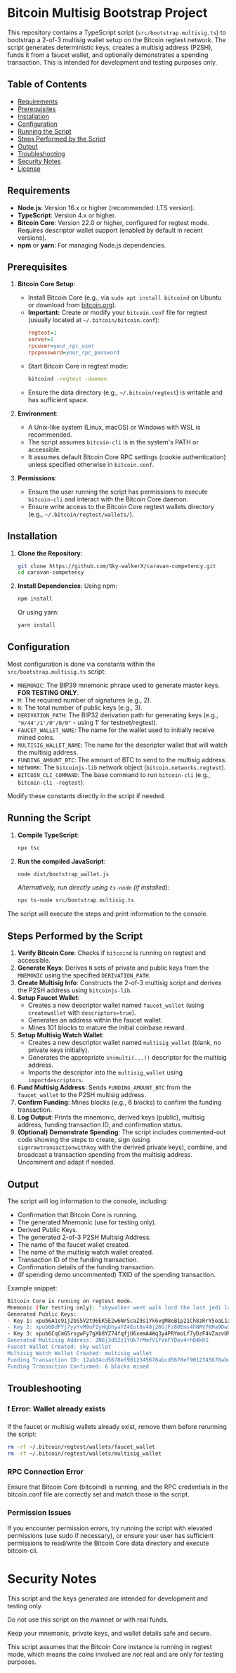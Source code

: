 # Bitcoin Multisig Bootstrap Project

This repository contains a TypeScript script (`src/bootstrap.multisig.ts`) to bootstrap a 2-of-3 multisig wallet setup on the Bitcoin regtest network. The script generates deterministic keys, creates a multisig address (P2SH), funds it from a faucet wallet, and optionally demonstrates a spending transaction. This is intended for development and testing purposes only.

## Table of Contents
- [Requirements](#requirements)
- [Prerequisites](#prerequisites)
- [Installation](#installation)
- [Configuration](#configuration)
- [Running the Script](#running-the-script)
- [Steps Performed by the Script](#steps-performed-by-the-script)
- [Output](#output)
- [Troubleshooting](#troubleshooting)
- [Security Notes](#security-notes)
- [License](#license)

## Requirements
- **Node.js**: Version 16.x or higher (recommended: LTS version).
- **TypeScript**: Version 4.x or higher.
- **Bitcoin Core**: Version 22.0 or higher, configured for regtest mode. Requires descriptor wallet support (enabled by default in recent versions).
- **npm** or **yarn**: For managing Node.js dependencies.

## Prerequisites
1.  **Bitcoin Core Setup**:
    *   Install Bitcoin Core (e.g., via `sudo apt install bitcoind` on Ubuntu or download from [bitcoin.org](https://bitcoin.org/)).
    *   **Important:** Create or modify your `bitcoin.conf` file for regtest (usually located at `~/.bitcoin/bitcoin.conf`):
        ```ini
        regtest=1
        server=1
        rpcuser=your_rpc_user
        rpcpassword=your_rpc_password
        ```
    *   Start Bitcoin Core in regtest mode:
        ```bash
        bitcoind -regtest -daemon
        ```
    *   Ensure the data directory (e.g., `~/.bitcoin/regtest`) is writable and has sufficient space.

2.  **Environment**:
    *   A Unix-like system (Linux, macOS) or Windows with WSL is recommended.
    *   The script assumes `bitcoin-cli` is in the system's PATH or accessible.
    *   It assumes default Bitcoin Core RPC settings (cookie authentication) unless specified otherwise in `bitcoin.conf`.

3.  **Permissions**:
    *   Ensure the user running the script has permissions to execute `bitcoin-cli` and interact with the Bitcoin Core daemon.
    *   Ensure write access to the Bitcoin Core regtest wallets directory (e.g., `~/.bitcoin/regtest/wallets/`).

## Installation
1.  **Clone the Repository**:
    ```bash
    git clone https://github.com/Sky-walkerX/caravan-competency.git
    cd caravan-competency 
    ```

2.  **Install Dependencies**:
    Using npm:
    ```bash
    npm install
    ```
    Or using yarn:
    ```bash
    yarn install
    ```

## Configuration
Most configuration is done via constants within the `src/bootstrap.multisig.ts` script:

-   `MNEMONIC`: The BIP39 mnemonic phrase used to generate master keys. **FOR TESTING ONLY**.
-   `M`: The required number of signatures (e.g., 2).
-   `N`: The total number of public keys (e.g., 3).
-   `DERIVATION_PATH`: The BIP32 derivation path for generating keys (e.g., `"m/44'/1'/0'/0/0"` - using 1' for testnet/regtest).
-   `FAUCET_WALLET_NAME`: The name for the wallet used to initially receive mined coins.
-   `MULTISIG_WALLET_NAME`: The name for the descriptor wallet that will watch the multisig address.
-   `FUNDING_AMOUNT_BTC`: The amount of BTC to send to the multisig address.
-   `NETWORK`: The `bitcoinjs-lib` network object (`bitcoin.networks.regtest`).
-   `BITCOIN_CLI_COMMAND`: The base command to run `bitcoin-cli` (e.g., `bitcoin-cli -regtest`).

Modify these constants directly in the script if needed.

## Running the Script
1.  **Compile TypeScript**:
    ```bash
    npx tsc
    ```

2.  **Run the compiled JavaScript**:
    ```bash
    node dist/bootstrap_wallet.js
    ```

    *Alternatively, run directly using `ts-node` (if installed):*
    ```bash
    npx ts-node src/bootstrap.multisig.ts
    ```

The script will execute the steps and print information to the console.

## Steps Performed by the Script
1.  **Verify Bitcoin Core**: Checks if `bitcoind` is running on regtest and accessible.
2.  **Generate Keys**: Derives `N` sets of private and public keys from the `MNEMONIC` using the specified `DERIVATION_PATH`.
3.  **Create Multisig Info**: Constructs the 2-of-3 multisig script and derives the P2SH address using `bitcoinjs-lib`.
4.  **Setup Faucet Wallet**:
    *   Creates a new descriptor wallet named `faucet_wallet` (using `createwallet` with `descriptors=true`).
    *   Generates an address within the faucet wallet.
    *   Mines 101 blocks to mature the initial coinbase reward.
5.  **Setup Multisig Watch Wallet**:
    *   Creates a new descriptor wallet named `multisig_wallet` (blank, no private keys initially).
    *   Generates the appropriate `sh(multi(...))` descriptor for the multisig address.
    *   Imports the descriptor into the `multisig_wallet` using `importdescriptors`.
6.  **Fund Multisig Address**: Sends `FUNDING_AMOUNT_BTC` from the `faucet_wallet` to the P2SH multisig address.
7.  **Confirm Funding**: Mines blocks (e.g., 6 blocks) to confirm the funding transaction.
8.  **Log Output**: Prints the mnemonic, derived keys (public), multisig address, funding transaction ID, and confirmation status.
9.  **(Optional) Demonstrate Spending**: The script includes commented-out code showing the steps to create, sign (using `signrawtransactionwithkey` with the derived private keys), combine, and broadcast a transaction spending from the multisig address. Uncomment and adapt if needed.

## Output
The script will log information to the console, including:
- Confirmation that Bitcoin Core is running.
- The generated Mnemonic (use for testing only).
- Derived Public Keys.
- The generated 2-of-3 P2SH Multisig Address.
- The name of the faucet wallet created.
- The name of the multisig watch wallet created.
- Transaction ID of the funding transaction.
- Confirmation details of the funding transaction.
- (If spending demo uncommented) TXID of the spending transaction.

Example snippet:

```bash
Bitcoin Core is running on regtest mode.
Mnemonic (for testing only): "skywalker went walk lord the last jedi luke moon walks"
Generated Public Keys:
- Key 1: xpub6A1s91j2bS5V2t96EK5E2w6NrScaZ9s1Yk6vgM8eB1p21Ch8zRrY5oaL1a9XtfeWpU7v8g9ozUetk4fgq4xK4JnbpZ5hAfQ6j1gSmeV5a"
- Key 2: xpub6DdPYj7yyYvM9uFZyHqbhyaYZ4Eut8v48j26GjFz88Ems4hNRV7KHa9Dw3zmFta5ytmmFqE4WaVse6y3QsGo6XPHEz8HvhZmpwaKfEnFhN"
- Key 3: xpub6CqCmG5rsgwFy7gXb8YZ74fqfjU6xemA4Wq3y4PRYmoLf7yDzF4VZazvUhkz9dcYvXtw3veX5z7Ed5W88MzhVkFwtkz1knk1hkmvMpoMuA"
Generated Multisig Address: 2N6j3d52z1YUk7rMmfV1fVnFYDov4rhQ4khS
Faucet Wallet Created: sky-wallet
Multisig Watch Wallet Created: multisig_wallet
Funding Transaction ID: 12ab34cd5678ef9012345678abcd5678ef9012345678abcd5678ef90123456
Funding Transaction Confirmed: 6 blocks mined
```
## Troubleshooting

### ❗ Error: Wallet already exists
If the faucet or multisig wallets already exist, remove them before rerunning the script:

```bash
rm -rf ~/.bitcoin/regtest/wallets/faucet_wallet
rm -rf ~/.bitcoin/regtest/wallets/multisig_wallet
```
### RPC Connection Error
Ensure that Bitcoin Core (bitcoind) is running, and the RPC credentials in the bitcoin.conf file are correctly set and match those in the script.

### Permission Issues
If you encounter permission errors, try running the script with elevated permissions (use sudo if necessary), or ensure your user has sufficient permissions to read/write the Bitcoin Core data directory and execute bitcoin-cli.

# Security Notes
This script and the keys generated are intended for development and testing only.

Do not use this script on the mainnet or with real funds.

Keep your mnemonic, private keys, and wallet details safe and secure.

This script assumes that the Bitcoin Core instance is running in regtest mode, which means the coins involved are not real and are only for testing purposes.
